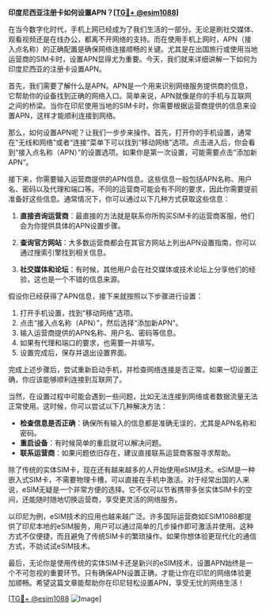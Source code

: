 **印度尼西亚注册卡如何设置APN？[[TG💪+ @esim1088](https://t.me/s/esim1088)]**

在当今数字化时代，手机上网已经成为了我们生活的一部分。无论是刷社交媒体、观看视频还是在线办公，都离不开网络的支持。而在使用手机上网时，APN（接入点名称）的正确配置是确保网络连接顺畅的关键。尤其是在出国旅行或使用当地运营商的SIM卡时，设置APN显得尤为重要。今天，我们就来详细讲解一下如何为印度尼西亚的注册卡设置APN。

首先，我们需要了解什么是APN。APN是一个用来识别网络服务提供商的信息，它帮助你的设备找到正确的网络入口。简单来说，APN就像是你的手机与互联网之间的桥梁。当你在印尼使用当地的SIM卡时，你需要根据运营商提供的信息来设置APN，这样才能顺利连接到网络。

那么，如何设置APN呢？让我们一步步来操作。首先，打开你的手机设置，通常在“无线和网络”或者“连接”菜单下可以找到“移动网络”选项。点击进入后，你会看到“接入点名称（APN）”的设置选项。如果你是第一次设置，可能需要点击“添加新APN”。

接下来，你需要输入运营商提供的APN信息。这些信息一般包括APN名称、用户名、密码以及代理和端口等。不同的运营商可能会有不同的要求，因此你需要提前准备好这些信息。通常情况下，你可以通过以下几种方式获取这些信息：

1. **直接咨询运营商**：最直接的方法就是联系你所购买SIM卡的运营商客服，他们会为你提供具体的APN设置步骤。
   
2. **查询官方网站**：大多数运营商都会在其官方网站上列出APN设置指南，你可以通过搜索引擎找到相关信息。

3. **社交媒体和论坛**：有时候，其他用户会在社交媒体或技术论坛上分享他们的经验，这也是一个不错的信息来源。

假设你已经获得了APN信息，接下来就按照以下步骤进行设置：

1. 打开手机设置，找到“移动网络”选项。
2. 点击“接入点名称（APN）”，然后选择“添加新APN”。
3. 输入运营商提供的APN名称、用户名、密码等信息。
4. 如果有代理和端口的要求，也需要一并填写。
5. 设置完成后，保存并退出设置界面。

完成上述步骤后，尝试重新启动手机，并检查网络连接是否正常。如果一切设置正确，你应该能够顺利连接到互联网了。

当然，在设置过程中可能会遇到一些问题，比如无法连接到网络或者数据流量无法正常使用。这时候，你可以尝试以下几种解决方法：

- **检查信息是否正确**：确保所有输入的信息都是准确无误的，尤其是APN名称和密码。
- **重启设备**：有时候简单的重启就可以解决问题。
- **联系运营商**：如果问题依旧存在，建议直接联系运营商客服寻求帮助。

除了传统的实体SIM卡，现在还有越来越多的人开始使用eSIM技术。eSIM是一种嵌入式SIM卡，不需要物理卡槽，可以直接在手机中激活。对于经常出国的人来说，eSIM无疑是一个非常方便的选择。它不仅可以节省携带多张实体SIM卡的空间，还能随时随地切换运营商，享受更灵活的网络服务。

以印尼为例，eSIM技术的应用也越来越广泛。许多国际运营商如ESIM1088都提供了印尼本地的eSIM服务，用户可以通过简单的几步操作即可激活并使用。这种方式不仅便捷，而且避免了传统SIM卡的繁琐操作。如果你想体验更现代化的通信方式，不妨试试eSIM技术。

最后，无论你是使用传统的实体SIM卡还是新兴的eSIM技术，设置APN始终是一个不可忽视的重要环节。只有确保APN设置正确，才能让你在印尼的网络体验更加顺畅。希望这篇文章能帮助你在印尼轻松设置APN，享受无忧的网络生活！

[[TG💪+ @esim1088](https://t.me/s/esim1088) ![Image](https://i.postimg.cc/4NQfJmqS/Snipaste-2025-05-13-00-14-12.png)]